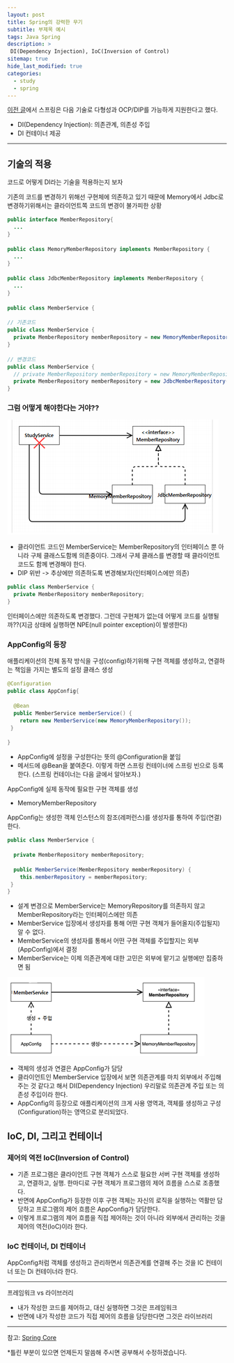 ```yaml
---
layout: post
title: Spring의 강력한 무기
subtitle: 부제목 예시
tags: Java Spring
description: >
 DI(Dependency Injection), IoC(Inversion of Control)
sitemap: true
hide_last_modified: true
categories:
  - study
  - spring
---
```


[이전 글]에서 스프링은 다음 기술로 다형성과 OCP/DIP를 가능하게 지원한다고 했다.
- DI(Dependency Injection): 의존관계, 의존성 주입
- DI 컨테이너 제공

---

## 기술의 적용

코드로 어떻게 DI라는 기술을 적용하는지 보자

기존의 코드를 변경하기 위해선 구현체에 의존하고 있기 때문에 Memory에서 Jdbc로 변경하기위해서는 클라이언트쪽 코드의 변경이 불가피한 상황
```java
public interface MemberRepository{
  ...
}

public class MemoryMemberRepository implements MemberRepository {
  ...
}

public class JdbcMemberRepository implements MemberRepository {
  ...
}

public class MemberService {

// 기존코드
public class MemberService {
  private MemberRepository memberRepository = new MemoryMemberRepository();
}

// 변경코드
public class MemberService {
  // private MemberRepository memberRepository = new MemoryMemberRepository();
  private MemberRepository memberRepository = new JdbcMemberRepository();
}
```

### 그럼 어떻게 해야한다는 거야??

![img](/assets/img/blog/study/spring/Spring(2)_1.png)

- 클라이언트 코드인 MemberService는 MemberRepository의 인터페이스 뿐 아니라 구체 클래스도함께 의존중이다. 그래서 구체 클래스를 변경할 때 클라이언트 코드도 함께 변경해야 한다.
-  DIP 위반 -> 추상에만 의존하도록 변경해보자(인터페이스에만 의존)

```java
public class MemberService {
  private MemberRepository memberRepository;
}
```

인터페이스에만 의존하도록 변경했다. 그런데 구현체가 없는데 어떻게 코드를 실행될까??(지금 상태에 실행하면 NPE(null pointer exception)이 발생한다)

### AppConfig의 등장
애플리케이션의 전체 동작 방식을 구성(config)하기위해 구현 객체를 생성하고, 연결하는 책임을 가지는 별도의 설정 클래스 생성

```java
@Configuration
public class AppConfig{

  @Bean
  public MemberService memberService() {
    return new MemberService(new MemoryMemberRepository());
 }

}
```
- AppConfig에 설정을 구성한다는 뜻의 @Configuration을 붙임
- 메서드에 @Bean을 붙여준다. 이렇게 하면 스프링 컨테이너에 스프링 빈으로 등록한다. (스프링 컨테이너는 다음 글에서 알아보자.)

AppConfig에 실제 동작에 필요한 구현 객체를 생성
- MemoryMemberRepository

AppConfig는 생성한 객체 인스턴스의 참조(레퍼런스)를 생성자를 통하여 주입(연결)한다.

```java
public class MemberService {
  
  private MemberRepository memberRepository;

  public MemberService(MemberRepository memberRepository) {
    this.memberRepository = memberRepository;
 }
}
```
- 설계 변경으로 MemberService는 MemoryRepository를 의존하지 않고 MemberRepository라는 인터페이스에만 의존
- MemberService 입장에서 생성자를 통해 어떤 구현 객체가 들어올지(주입될지) 알 수 없다.
- MemberService의 생성자를 통해서 어떤 구현 객체를 주입할지는 외부(AppConfig)에서 결정
- MemberService는 이제 의존관계에 대한 고민은 외부에 맡기고 실행에만 집중하면 됨

![img](/assets/img/blog/study/spring/Spring(2)_2.png)

[이전 글]: https://parkmuhyeun.github.io/study/spring/2022-01-26-Spring(1)/

- 객체의 생성과 연결은 AppConfig가 담당
- 클라이언트인 MemberService 입장에서 보면 의존관계를 마치 외부에서 주입해주는 것 같다고 해서 DI(Dependency Injection) 우리말로 의존관계 주입 또는 의존성 주입이라 한다.
- AppConfig의 등장으로 애플리케이션의 크게 사용 영역과, 객체를 생성하고 구성(Configuration)하는 영역으로 분리되었다.

## IoC, DI, 그리고 컨테이너

### 제어의 역전 IoC(Inversion of Control)
- 기존 프로그램은 클라이언트 구현 객체가 스스로 필요한 서버 구현 객체를 생성하고, 연결하고, 실행. 한마디로 구현 객체가 프로그램의 제어 흐름을 스스로 조종했다.
- 반면에 AppConfig가 등장한 이후 구현 객체는 자신의 로직을 실행하는 역활만 담당하고 프로그램의 제어 흐름은 AppConfig가 담당한다.
- 이렇게 프로그램의 제어 흐름을 직접 제어하는 것이 아니라 외부에서 관리하는 것을 제어의 역전(IoC)이라 한다.

### IoC 컨테이너, DI 컨테이너
AppConfig처럼 객체를 생성하고 관리하면서 의존관계를 연결해 주는 것을 IC 컨테이너 또는 Di 컨테이너라 한다.

---

프레임워크 vs 라이브러리
- 내가 작성한 코드를 제어하고, 대신 실행하면 그것은 프레임워크
- 반면에 내가 작성한 코드가 직접 제어의 흐름을 담당한다면 그것은 라이브러리

--- 

참고:
[Spring Core](https://www.inflearn.com/course/%EC%8A%A4%ED%94%84%EB%A7%81-%ED%95%B5%EC%8B%AC-%EC%9B%90%EB%A6%AC-%EA%B8%B0%EB%B3%B8%ED%8E%B8)

*틀린 부분이 있으면 언제든지 말씀해 주시면 공부해서 수정하겠습니다.